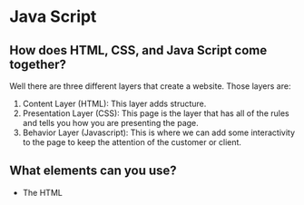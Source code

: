 # Java Script

## How does HTML, CSS, and Java Script come together?

Well there are three different layers that create a website. Those layers are:

1. Content Layer (HTML): This layer adds structure.
2. Presentation Layer (CSS): This page is the layer that has all of the rules and tells you how you are presenting the page.
3. Behavior Layer (Javascript): This is where we can add some interactivity to the page to keep the attention of the customer or client. 

## What elements can you use?

- The HTML <script> element is what pushes the javascript file into the program. When adding a <script> element, the program will stop to load the script and then it will run it and try to figure out if any new information needs to be added.
- The "document" element represents the web page
- When you add "write()" method it allows you to add stuff into the web page.
- You must add parameters "()" around the method in order for the document to work properly to add the specific information in.  

## Basic Java Script Instructions

What is a Script and what is its purpose? 

- It is a series of instructions that the program will follow one-by-one and every single step is known as a statement. 
- Always remember that a step will be ending with a semicolon. 
- Remember to always add comments to your code, in the long run it will make it easier for everyone to understand what the code is doing. 


## What are Variables and how is it important?

A variable is a temporary storage that stores some information from the script. It is important because the data stored can be changed every time a script runs. 

Variable example: var quantity: "var" is the variable keyword and "quantity" is the variable name.

To assign a value to a variable it would look like this: quantitiy=3; "quantitiy=variable name, = is the assignment operator, 3= variable value"

## Different Data Types

1. Numeric data type: This data type handles numbers, "5.25".
2. String data type: This data type is construnted of letters and other characters, " 'what's up, Chris".
3. Boolean data type: This data is strictly true or false.

